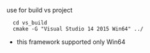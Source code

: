 
use for build vs project
```
  cd vs_build
  cmake -G "Visual Studio 14 2015 Win64" ../
```

* this framework supported only Win64
